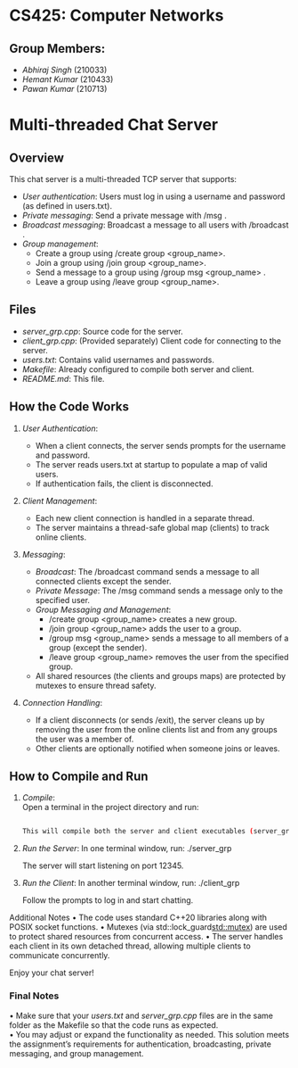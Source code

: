 # CS425: Computer Networks

## Group Members:
- *Abhiraj Singh* (210033)
- *Hemant Kumar* (210433)
- *Pawan Kumar* (210713)

# Multi-threaded Chat Server

## Overview

This chat server is a multi-threaded TCP server that supports:
- *User authentication*: Users must log in using a username and password (as defined in users.txt).
- *Private messaging*: Send a private message with /msg <username> <message>.
- *Broadcast messaging*: Broadcast a message to all users with /broadcast <message>.
- *Group management*: 
  - Create a group using /create group <group_name>.
  - Join a group using /join group <group_name>.
  - Send a message to a group using /group msg <group_name> <message>.
  - Leave a group using /leave group <group_name>.

## Files

- *server_grp.cpp*: Source code for the server.
- *client_grp.cpp*: (Provided separately) Client code for connecting to the server.
- *users.txt*: Contains valid usernames and passwords.
- *Makefile*: Already configured to compile both server and client.
- *README.md*: This file.

## How the Code Works

1. *User Authentication*:
   - When a client connects, the server sends prompts for the username and password.
   - The server reads users.txt at startup to populate a map of valid users.
   - If authentication fails, the client is disconnected.

2. *Client Management*:
   - Each new client connection is handled in a separate thread.
   - The server maintains a thread-safe global map (clients) to track online clients.

3. *Messaging*:
   - *Broadcast*: The /broadcast command sends a message to all connected clients except the sender.
   - *Private Message*: The /msg command sends a message only to the specified user.
   - *Group Messaging and Management*:
     - /create group <group_name> creates a new group.
     - /join group <group_name> adds the user to a group.
     - /group msg <group_name> <message> sends a message to all members of a group (except the sender).
     - /leave group <group_name> removes the user from the specified group.
   - All shared resources (the clients and groups maps) are protected by mutexes to ensure thread safety.

4. *Connection Handling*:
   - If a client disconnects (or sends /exit), the server cleans up by removing the user from the online clients list and from any groups the user was a member of.
   - Other clients are optionally notified when someone joins or leaves.

## How to Compile and Run
1. *Compile*:  
   Open a terminal in the project directory and run:
   ```bash make

   This will compile both the server and client executables (server_grp and client_grp).

2. *Run the Server*:
   In one terminal window, run:
   ./server_grp

   The server will start listening on port 12345.

3. *Run the Client*:
   In another terminal window, run:
   ./client_grp

   Follow the prompts to log in and start chatting.

Additional Notes
	•	The code uses standard C++20 libraries along with POSIX socket functions.
	•	Mutexes (via std::lock_guard<std::mutex>) are used to protect shared resources from concurrent access.
	•	The server handles each client in its own detached thread, allowing multiple clients to communicate concurrently.

Enjoy your chat server!

### Final Notes

• Make sure that your *users.txt* and *server_grp.cpp* files are in the same folder as the Makefile so that the code runs as expected.  
• You may adjust or expand the functionality as needed. This solution meets the assignment’s requirements for authentication, broadcasting, private messaging, and group management.
